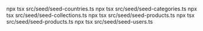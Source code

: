 npx tsx src/seed/seed-countries.ts
npx tsx src/seed/seed-categories.ts
npx tsx src/seed/seed-collections.ts
npx tsx src/seed/seed-products.ts
npx tsx src/seed/seed-products.ts
npx tsx src/seed/seed-users.ts
